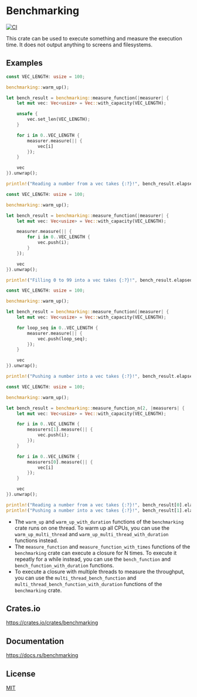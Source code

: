 Benchmarking
====================

[![CI](https://github.com/magiclen/benchmarking/actions/workflows/ci.yml/badge.svg)](https://github.com/magiclen/benchmarking/actions/workflows/ci.yml)

This crate can be used to execute something and measure the execution time. It does not output anything to screens and filesystems.

## Examples

```rust
const VEC_LENGTH: usize = 100;

benchmarking::warm_up();

let bench_result = benchmarking::measure_function(|measurer| {
    let mut vec: Vec<usize> = Vec::with_capacity(VEC_LENGTH);

    unsafe {
        vec.set_len(VEC_LENGTH);
    }

    for i in 0..VEC_LENGTH {
        measurer.measure(|| {
            vec[i]
        });
    }

    vec
}).unwrap();

println!("Reading a number from a vec takes {:?}!", bench_result.elapsed());
```

```rust
const VEC_LENGTH: usize = 100;

benchmarking::warm_up();

let bench_result = benchmarking::measure_function(|measurer| {
    let mut vec: Vec<usize> = Vec::with_capacity(VEC_LENGTH);

    measurer.measure(|| {
        for i in 0..VEC_LENGTH {
            vec.push(i);
        }
    });

    vec
}).unwrap();

println!("Filling 0 to 99 into a vec takes {:?}!", bench_result.elapsed());
```

```rust
const VEC_LENGTH: usize = 100;

benchmarking::warm_up();

let bench_result = benchmarking::measure_function(|measurer| {
    let mut vec: Vec<usize> = Vec::with_capacity(VEC_LENGTH);

    for loop_seq in 0..VEC_LENGTH {
        measurer.measure(|| {
            vec.push(loop_seq);
        });
    }

    vec
}).unwrap();

println!("Pushing a number into a vec takes {:?}!", bench_result.elapsed());
```

```rust
const VEC_LENGTH: usize = 100;

benchmarking::warm_up();

let bench_result = benchmarking::measure_function_n(2, |measurers| {
    let mut vec: Vec<usize> = Vec::with_capacity(VEC_LENGTH);

    for i in 0..VEC_LENGTH {
        measurers[1].measure(|| {
            vec.push(i);
        });
    }

    for i in 0..VEC_LENGTH {
        measurers[0].measure(|| {
            vec[i]
        });
    }

    vec
}).unwrap();

println!("Reading a number from a vec takes {:?}!", bench_result[0].elapsed());
println!("Pushing a number into a vec takes {:?}!", bench_result[1].elapsed());
```

* The `warm_up` and `warm_up_with_duration` functions of the `benchmarking` crate runs on one thread. To warm up all CPUs, you can use the `warm_up_multi_thread` and `warm_up_multi_thread_with_duration` functions instead.
* The `measure_function` and `measure_function_with_times` functions of the `benchmarking` crate can execute a closure for N times. To execute it repeatly for a while instead, you can use the `bench_function` and `bench_function_with_duration` functions.
* To execute a closure with multiple threads to measure the throughput, you can use the `multi_thread_bench_function` and `multi_thread_bench_function_with_duration` functions of the `benchmarking` crate.

## Crates.io

https://crates.io/crates/benchmarking

## Documentation

https://docs.rs/benchmarking

## License

[MIT](LICENSE)